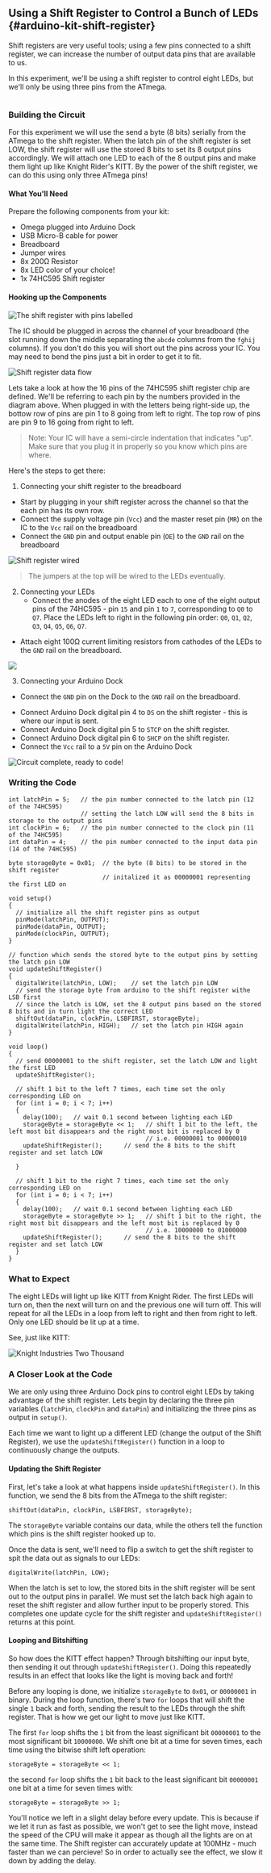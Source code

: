 ## Using a Shift Register to Control a Bunch of LEDs {#arduino-kit-shift-register}

<!-- // intro on using a shift register to increase the number of available digital outputs
// explanation of controlling a bunch of LEDs using only a few microcontroller pins -->

Shift registers are very useful tools; using a few pins connected to a shift register, we can increase the number of output data pins that are available to us.

In this experiment, we'll be using a shift register to control eight LEDs, but we'll only be using three pins from the ATmega.


<!-- Shift Register -->
```{r child = '../../shared/shift-register.md'}
```

<!-- DONE: is this section needed anymore? -->
<!-- Controlling shift register -->
<!-- ```{r child = '../../shared/shift-register-control.md'} -->


### Building the Circuit

<!-- // wire up the microcontroller outputs to the shift register
// have all shift register outputs connected to an LED circuit -->

For this experiment we will use the send a byte (8 bits) serially from the ATmega to the shift register. When the latch pin of the shift register is set LOW, the shift register will use the stored 8 bits to set its 8 output pins accordingly. We will attach one LED to each of the 8 output pins and make them light up like Knight Rider's KITT. By the power of the shift register, we can do this using only three ATmega pins!

<!-- // DONE: what? this makes no sense, an led to check the state of an output pin? And then below we also make the eight LEDs light up? fix this section pls -->

#### What You'll Need

Prepare the following components from your kit:

* Omega plugged into Arduino Dock
* USB Micro-B cable for power
* Breadboard
* Jumper wires
* 8x 200Ω Resistor
* 8x LED color of your choice!
* 1x 74HC595 Shift register

#### Hooking up the Components

<!-- //  * talk about how the IC should be plugged in across the channel of the breadboard (have this note in a markdown file so it can be easily reused)

//  * explain all of the wiring from microcontroller->shift reg
//    * explain each of the lines running from the Omega and what they do - according to the names from the controlling a shift register section

// DONE: add pinout of 74HC595 -->
![The shift register with pins labelled](https://raw.githubusercontent.com/OnionIoT/Onion-Docs/master/Omega2/Kit-Guides/img/74HC595-pinout.png)

The IC should be plugged in across the channel of your breadboard (the slot running down the middle separating the `abcde` columns from the `fghij` columns). If you don't do this you will short out the pins across your IC. You may need to bend the pins just a bit in order to get it to fit.

![Shift register data flow](https://raw.githubusercontent.com/OnionIoT/Onion-Docs/master/Omega2/Kit-Guides/img/shift-register-block-diagram.png)

Lets take a look at how the 16 pins of the 74HC595 shift register chip are defined.  We'll be referring to each pin by the numbers provided in the diagram above. When plugged in with the letters being right-side up, the bottow row of pins are pin 1 to 8 going from left to right. The top row of pins are pin 9 to 16 going from right to left.

>Note: Your IC will have a semi-circle indentation that indicates "up". Make sure that you plug it in properly so you know which pins are where.

<!-- // DONE: add a little blurb here: 'The Procedure:' or something along those lines, something to make it make sense with the tenses used in the list items -->

Here's the steps to get there:

1. Connecting your shift register to the breadboard
  * Start by plugging in your shift register across the channel so that the each pin has its own row.
  * Connect the supply voltage pin (`Vcc`) and the master reset pin (`MR`) on the IC to the `Vcc` rail on the breadboard
  * Connect the `GND` pin and output enable pin (`OE`) to the `GND` rail on the breadboard

  <!-- DONE: Insert picture of this stage -->
![Shift register wired](https://raw.githubusercontent.com/OnionIoT/Onion-Docs/master/Omega2/Kit-Guides/Arduino/img/10-shift-reg-wired.jpg)
  
>The jumpers at the top will be wired to the LEDs eventually.

2. Connecting your LEDs
    * Connect the anodes of the eight LED each to one of the eight output pins of the 74HC595 - pin `15` and pin `1` to `7`, corresponding to `Q0` to `Q7`. Place the LEDs left to right in the following pin order: `Q0`, `Q1`, `Q2`, `Q3`, `Q4`, `Q5`, `Q6`, `Q7`. 

<!-- // DONE: if it's just 8 pins and it's crucial to the experiment, list them all out -->

  * Attach eight 100Ω current limiting resistors from cathodes of the LEDs to the `GND` rail on the breadboard.

 <!-- DONE: Insert picture of this stage -->
![](https://raw.githubusercontent.com/OnionIoT/Onion-Docs/master/Omega2/Kit-Guides/Arduino/img/10-led-shift-reg-wired.jpg)

3. Connecting your Arduino Dock
  * Connect the `GND` pin on the Dock to the `GND` rail on the breadboard.
  <!-- // DONE: what is meant by Ground header? -->
  * Connect Arduino Dock digital pin 4 to `DS` on the shift register - this is where our input is sent.
  * Connect Arduino Dock digital pin 5 to `STCP` on the shift register.
  * Connect Arduino Dock digital pin 6 to `SHCP` on the shift register.
  * Connect the `Vcc` rail to a `5V` pin on the Arduino Dock
  
  <!-- // DONE: what is meant by 5V header? -->

  <!-- DONE: Insert picture of this stage -->
![Circuit complete, ready to code!](https://raw.githubusercontent.com/OnionIoT/Onion-Docs/master/Omega2/Kit-Guides/Arduino/img/10-assembled-circuit.jpg)


### Writing the Code

<!-- // create functions for using the shift register
// create knight rider kitt animation with the leds, see the starter kit shift register article for details -->


``` arduino
int latchPin = 5;   // the pin number connected to the latch pin (12 of the 74HC595)
                    // setting the latch LOW will send the 8 bits in storage to the output pins
int clockPin = 6;   // the pin number connected to the clock pin (11 of the 74HC595)
int dataPin = 4;    // the pin number connected to the input data pin (14 of the 74HC595)

byte storageByte = 0x01;  // the byte (8 bits) to be stored in the shift register
                          // initalized it as 00000001 representing the first LED on

void setup()
{
  // initialize all the shift register pins as output
  pinMode(latchPin, OUTPUT);
  pinMode(dataPin, OUTPUT);  
  pinMode(clockPin, OUTPUT);
}

// function which sends the stored byte to the output pins by setting the latch pin LOW
void updateShiftRegister()
{
  digitalWrite(latchPin, LOW);    // set the latch pin LOW
  // send the storage byte from arduino to the shift register withe LSB first
  // since the latch is LOW, set the 8 output pins based on the stored 8 bits and in turn light the correct LED
  shiftOut(dataPin, clockPin, LSBFIRST, storageByte);    
  digitalWrite(latchPin, HIGH);   // set the latch pin HIGH again
}

void loop()
{
  // send 00000001 to the shift register, set the latch LOW and light the first LED
  updateShiftRegister();

  // shift 1 bit to the left 7 times, each time set the only corresponding LED on
  for (int i = 0; i < 7; i++)
  {
    delay(100);   // wait 0.1 second between lighting each LED
    storageByte = storageByte << 1;   // shift 1 bit to the left, the left most bit disappears and the right most bit is replaced by 0
                                      // i.e. 00000001 to 00000010
    updateShiftRegister();      // send the 8 bits to the shift register and set latch LOW

  }

  // shift 1 bit to the right 7 times, each time set the only corresponding LED on
  for (int i = 0; i < 7; i++)
  {
    delay(100);   // wait 0.1 second between lighting each LED
    storageByte = storageByte >> 1;   // shift 1 bit to the right, the right most bit disappears and the left most bit is replaced by 0
                                      // i.e. 10000000 to 01000000
    updateShiftRegister();      // send the 8 bits to the shift register and set latch LOW
  }
}
```

### What to Expect

<!-- // explain that the animation will be Knight Rider Kitt style: maybe throw in a gif for nostalgia
//  - it will run all the way left and then all the way right over and over again -->
The eight LEDs will light up like KITT from Knight Rider. The first LEDs will turn on, then the next will turn on and the previous one will turn off. This will repeat for all the LEDs in a loop from left to right and then from right to left. Only one LED should be lit up at a time.

<!-- // TODO: GIF of experiment -->

See, just like KITT:

<!-- // DONE: GIF of KITT -->
![Knight Industries Two Thousand](https://media.giphy.com/media/Bo2WsocASVBm0/giphy.gif)

### A Closer Look at the Code

We are only using three Arduino Dock pins to control eight LEDs by taking advantage of the shift register. Lets begin by declaring the three pin variables (`latchPin`, `clockPin` and `dataPin`) and initializing the three pins as output in `setup()`.

Each time we want to light up a different LED (change the output of the Shift Register), we use the `updateShiftRegister()` function in a loop to continuously change the outputs. 


#### Updating the Shift Register

First, let's take a look at what happens inside `updateShiftRegister()`. In this function, we send the 8 bits from the ATmega to the shift register:

```
shiftOut(dataPin, clockPin, LSBFIRST, storageByte);
```

The `storageByte` variable contains our data, while the others tell the function which pins is the shift register hooked up to.

Once the data is sent, we'll need to flip a switch to get the shift register to spit the data out as signals to our LEDs:

```
digitalWrite(latchPin, LOW);
```

When the latch is set to low, the stored bits in the shift register will be sent out to the output pins in parallel. We must set the latch back high again to reset the shift register and allow further input to be properly stored. This completes one update cycle for the shift register and `updateShiftRegister()` returns at this point.

<!-- // DONE: at this point, we need to make it clear that we WERE talking about the inner workings of the `updateShiftRegister` function. and that FROM NOW ON, we're talking about the operation of the loop function, and how it creates the KITT effect -->

#### Looping and Bitshifting

So how does the KITT effect happen? Through bitshifting our input byte, then sending it out through `updateShiftRegister()`. Doing this repeatedly results in an effect that looks like the light is moving back and forth!

Before any looping is done, we initialize `storageByte` to `0x01`, or `00000001` in binary. During the loop function, there's two `for` loops that will shift the single `1` back and forth, sending the result to the LEDs through the shift register. That is how we get our light to move just like KITT.

The first `for` loop shifts the `1` bit from the least significant bit `00000001`  to the most significant bit `10000000`. We shift one bit at a time for seven times, each time using the bitwise shift left operation:

```
storageByte = storageByte << 1;
```

the second `for` loop shifts the `1` bit back to the least significant bit `00000001` one bit at a time for seven times with:

```
storageByte = storageByte >> 1;
```

You'll notice we left in a slight delay before every update. This is because if we let it run as fast as possible, we won't get to see the light move, instead the speed of the CPU will make it appear as though all the lights are on at the same time. The Shift register can accurately update at 100MHz - much faster than we can percieve! So in order to actually see the effect, we slow it down by adding the delay.

<!-- // DONE: expand on this sentence, this was lazy -->
